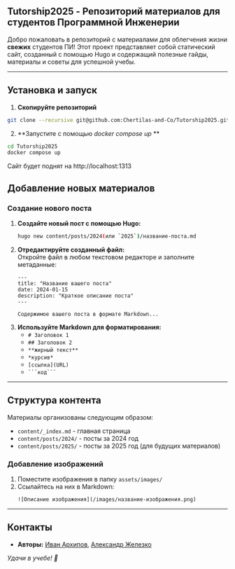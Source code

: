 ## Tutorship2025 - Репозиторий материалов для студентов Программной Инженерии

Добро пожаловать в репозиторий с материалами для облегчения жизни **свежих** студентов ПИ! Этот проект представляет собой статический сайт, созданный с помощью Hugo и содержащий полезные гайды, материалы и советы для успешной учебы.

---
## Установка и запуск

1. **Скопируйте репозиторий**
```bash
git clone --recursive git@github.com:Chertilas-and-Co/Tutorship2025.git 
```
2. **Запустите c помощью *docker compose up* ** 
```bash
cd Tutorship2025
docker compose up
```
Сайт будет поднят на http://localhost:1313

## Добавление новых материалов

### Создание нового поста

1. **Создайте новый пост с помощью Hugo:**
	```bash
	hugo new content/posts/2024(или `2025`)/название-поста.md
	```
2. **Отредактируйте созданный файл:**  
    Откройте файл в любом текстовом редакторе и заполните метаданные:
	```text
	--- 
	title: "Название вашего поста" 
	date: 2024-01-15 
	description: "Краткое описание поста" 
	--- 
	
	Содержимое вашего поста в формате Markdown...
	```
3. **Используйте Markdown для форматирования:**
    - `# Заголовок 1`
    - `## Заголовок 2`
    - `**жирный текст**`
    - `*курсив*`
    - `[ссылка](URL)`
    - ` ```код``` `

---
## Структура контента

Материалы организованы следующим образом:
- `content/_index.md` - главная страница
- `content/posts/2024/` - посты за 2024 год
- `content/posts/2025/` - посты за 2025 год (для будущих материалов)
### Добавление изображений
1. Поместите изображения в папку `assets/images/`
2. Ссылайтесь на них в Markdown:
    ```
    ![Описание изображения](/images/название-изображения.png)
	```

--- 
## Контакты

- **Авторы:** [Иван Архипов](https://t.me/gohy279), [Александр Железко](https://t.me/Al_jel)

_Удачи в учебе! 🚀_
